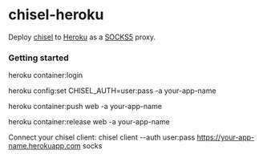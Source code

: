 chisel-heroku
=============

Deploy [chisel](https://github.com/jpillora/chisel) to [Heroku](https://www.heroku.com/) as a [SOCKS5](https://en.wikipedia.org/wiki/SOCKS) proxy.

### Getting started

heroku container:login

heroku config:set CHISEL_AUTH=user:pass -a your-app-name

heroku container:push web -a your-app-name

heroku container:release web -a your-app-name


Connect your chisel client:
chisel client --auth user:pass https://your-app-name.herokuapp.com socks
